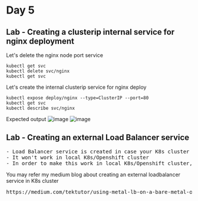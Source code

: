 # Day 5

## Lab - Creating a clusterip internal service for nginx deployment

Let's delete the nginx node port service
```
kubectl get svc
kubectl delete svc/nginx
kubectl get svc
```

Let's create the internal clusterip service for nginx deploy
```
kubectl expose deploy/nginx --type=ClusterIP --port=80
kubectl get svc
kubectl describe svc/nginx
```

Expected output
![image](https://github.com/tektutor/devops-malaysia-2024/assets/12674043/148ee3c4-8f92-4b2f-a920-44c9fc08a9ea)
![image](https://github.com/tektutor/devops-malaysia-2024/assets/12674043/5758b037-2915-4c7a-8656-6ac49d730566)


## Lab - Creating an external Load Balancer service
<pre>
- Load Balancer service is created in case your K8s cluster is running in a public cloud like AWS, Azure, GCP, etct.,
- It won't work in local K8s/Openshift cluster
- In order to make this work in local K8s/Openshift cluster, we need install something called metallb load balancer
</pre>

You may refer my medium blog about creating an external loadbalancer service in K8s cluster
<pre>
https://medium.com/tektutor/using-metal-lb-on-a-bare-metal-onprem-kubernetes-setup-6d036af1d20c  
</pre>
